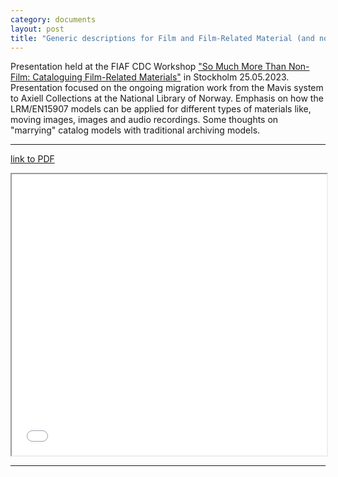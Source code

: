 ```yaml
---
category: documents
layout: post
title: "Generic descriptions for Film and Film-Related Material (and non-film)"
---
```


Presentation held at the FIAF CDC Workshop ["So Much More Than Non-Film: Cataloguing Film-Related Materials"](https://www.fiafnet.org/pages/Training/CDC-Workshop-2023-Film-related-Materials.html) in Stockholm 25.05.2023. Presentation focused on the ongoing migration work from the Mavis system to Axiell Collections at the National Library of Norway. Emphasis on how the LRM/EN15907 models can be applied for different types of materials like, moving images, images and audio recordings. Some thoughts on "marrying" catalog models with traditional archiving models.

---

[link to PDF](/assets/pdf/CDC-Workshop-25052023.pdf)

<iframe width="100%" height="450" src="/assets/pdf/CDC-Workshop-25052023.pdf#zoom=FitW"></iframe>

---

